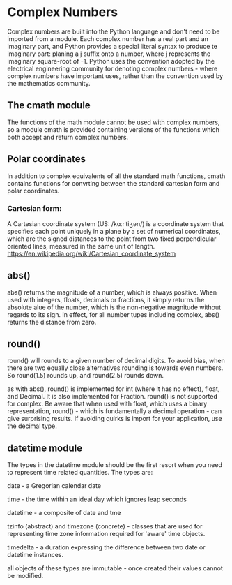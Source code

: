 # Complex Numbers

Complex numbers are built into the Python language and don't need to be imported from a module.  Each complex number has a real part and an imaginary part, and Python provides a special literal syntax to produce te imaginary part: planing a j suffix onto a number, where j represents the imaginary square-root of -1.  Python uses the convention adopted by the electrical engineering community for denoting complex numbers - where complex numbers have important uses, rather than the convention used by the mathematics community.

## The cmath module

The functions of the math module cannot be used with complex numbers, so a module cmath is provided containing versions of the functions which both accept and return complex numbers.

## Polar coordinates

In addition to complex equivalents of all the standard math functions, cmath contains functions for convrting between the standard cartesian form and polar coordinates.

### Cartesian form:

A Cartesian coordinate system (US: /kɑːrˈtiʒən/) is a coordinate system that specifies each point uniquely in a plane by a set of numerical coordinates, which are the signed distances to the point from two fixed perpendicular oriented lines, measured in the same unit of length.  https://en.wikipedia.org/wiki/Cartesian_coordinate_system

## abs()

abs() returns the magnitude of a number, which is always positive.  When used with integers, floats, decimals or fractions, it simply returns the absolute alue of the number, which is the non-negative magnitude without regards to its sign.  In effect, for all number tupes including complex, abs() returns the distance from zero.

## round()

round() will rounds to a given number of decimal digits.  To avoid bias, when there are two equally close alternatives rounding is towards even numbers.  So round(1.5) rounds up, and round(2.5) rounds down.

as with abs(), round() is implemented for int (where it has no effect), float, and Decimal.  It is also implemented for Fraction.  round() is not supported for complex.  Be aware that when used with float, which uses a binary representation, round() - which is fundamentally a decimal operation - can give surprising results.  If avoiding quirks is import for your application, use the decimal type.

## datetime module

The types in the datetime module should be the first resort when you need to represent time related quantities.  The types are:

date - a Gregorian calendar date

time - the time within an ideal day which ignores leap seconds

datetime - a composite of date and tme

tzinfo (abstract) and timezone (concrete) - classes that are used for representing time zone information required for 'aware' time objects.

timedelta - a duration expressing the difference between two date or datetime instances.

all objects of these types are immutable - once created their values cannot be modified.